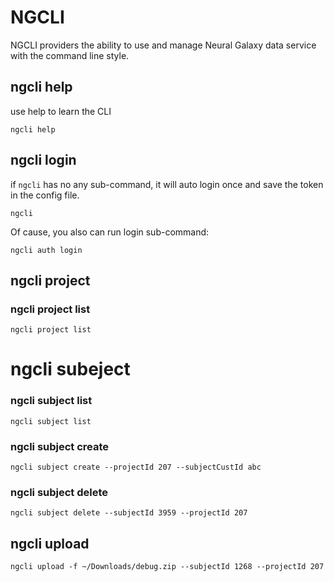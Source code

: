 # NGCLI 

NGCLI providers the ability to use and manage Neural Galaxy data service with the command line style.

## ngcli help
use help to learn the CLI
```
ngcli help
```
## ngcli login
if `ngcli` has no any sub-command, it will auto login once and save the token in the config file.
```
ngcli
```
Of cause, you also can run login sub-command:
```
ngcli auth login
```

## ngcli project 

### ngcli project list
```
ngcli project list
```

# ngcli subeject

### ngcli subject list
```
ngcli subject list
```

### ngcli subject create
```
ngcli subject create --projectId 207 --subjectCustId abc
```

### ngcli subject delete
```
ngcli subject delete --subjectId 3959 --projectId 207
```

## ngcli upload
```
ngcli upload -f ~/Downloads/debug.zip --subjectId 1268 --projectId 207
```
